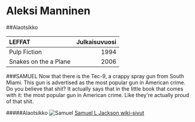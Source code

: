 # Aleksi Manninen

##Alaotsikko

| LEFFAT | Julkaisuvuosi |
|:-------|--------------:|
|Pulp Fiction | 1994 |
|Snakes on the a Plane | 2006 |

###SAMUEL
Now that there is the Tec-9, a crappy spray gun from South Miami. This gun is advertised as the most popular gun in American crime. Do you believe that shit? It actually says that in the little book that comes with it: the most popular gun in American crime. Like they're actually proud of that shit. 


#####Alaotsikko
![Samuel](http://unisci24.com/data_images/wlls/43/320551-samuel-l-jackson.jpg)
[Samuel L Jackson wiki-sivut](https://fi.wikipedia.org/wiki/Samuel_L._Jackson)


